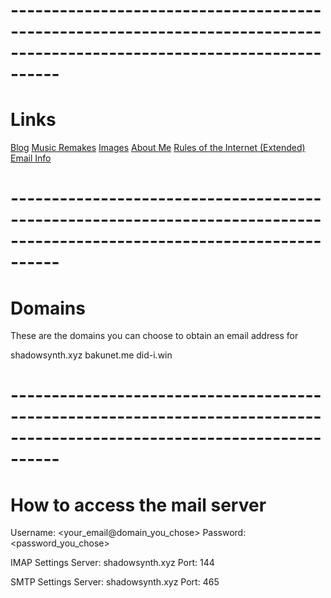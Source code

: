 # **------------------------------------------------------------------------------------------------------------------------**
# **Links**
[Blog](https://bakunet.me)
[Music Remakes](https://bakunet.me/music.html)
[Images](https://bakunet.me/images.html)
[About Me](https://bakunet.me/about.html)
[Rules of the Internet (Extended)](https://bakunet.me/internet.html)
[Email Info](https://bakunet.me/email_info.html)
# **------------------------------------------------------------------------------------------------------------------------**

# **Domains**

These are the domains you can choose to obtain an email address for

shadowsynth.xyz
bakunet.me
did-i.win
# **------------------------------------------------------------------------------------------------------------------------**


# **How to access the mail server**

Username: <your_email@domain_you_chose>
Password: <password_you_chose>

IMAP Settings
Server: shadowsynth.xyz
Port: 144

SMTP Settings
Server: shadowsynth.xyz
Port: 465
